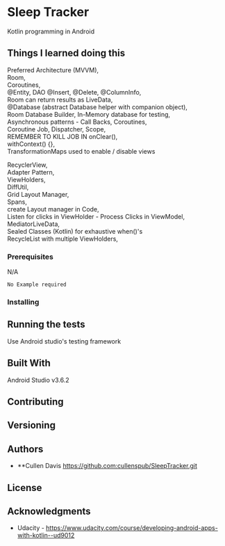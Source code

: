 # Sleep Tracker

Kotlin programming in Android

## Things I learned doing this
Preferred Architecture (MVVM),  
Room,  
Coroutines,  
@Entity, 
DAO @Insert, @Delete, @ColumnInfo,  
Room can return results as LiveData,  
@Database (abstract Database helper with companion object),  
Room Database Builder,
In-Memory database for testing,  
Asynchronous patterns - Call Backs, Coroutines,  
Coroutine Job, Dispatcher, Scope,  
REMEMBER TO KILL JOB IN onClear(),  
withContext() {},  
TransformationMaps used to enable / disable views  

RecyclerView,    
Adapter Pattern,   
ViewHolders,  
DiffUtil,  
Grid Layout Manager,  
Spans,  
create Layout manager in Code,  
Listen for clicks in ViewHolder - Process Clicks in ViewModel,  
MediatorLiveData,  
Sealed Classes (Kotlin) for exhaustive when()'s  
RecycleList with multiple ViewHolders,   

   
### Prerequisites
N/A

```
No Example required
```

### Installing


## Running the tests

Use Android studio's testing framework 

## Built With
Android Studio v3.6.2

## Contributing


## Versioning


## Authors

* **Cullen Davis https://github.com:cullenspub/SleepTracker.git

## License

## Acknowledgments
* Udacity - https://www.udacity.com/course/developing-android-apps-with-kotlin--ud9012
